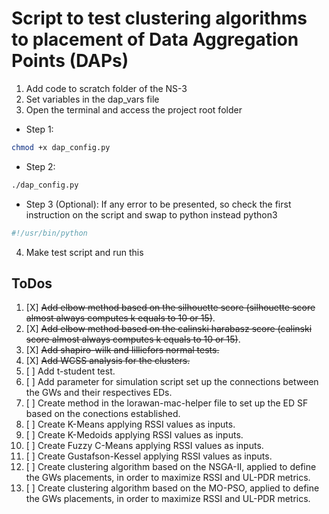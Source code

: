 # Script to test clustering algorithms to placement of Data Aggregation Points (DAPs)

1. Add code to scratch folder of the NS-3
2. Set variables in the dap_vars file
3. Open the terminal and access the project root folder 

  - Step 1:
```bash
chmod +x dap_config.py
```
  - Step 2:
```bash
./dap_config.py
```

  - Step 3 (Optional): If any error to be presented, so check the first instruction on the script and swap to python instead python3
```bash
#!/usr/bin/python
```
4. Make test script and run this

## ToDos

1. [X] ~~Add elbow method based on the silhouette score (silhouette score almost always computes k equals to 10 or 15)~~.
2. [X] ~~Add elbow method based on the calinski harabasz score (calinski score almost always computes k equals to 10 or 15)~~.
3. [X] ~~Add shapiro-wilk and lilliefors normal tests.~~
4. [X] ~~Add WCSS analysis for the clusters.~~
5. [ ] Add t-student test.
6. [ ] Add parameter for simulation script set up the connections between the GWs and their respectives EDs.
7. [ ] Create method in the lorawan-mac-helper file to set up the ED SF based on the conections established.
8. [ ] Create K-Means applying RSSI values as inputs.
9. [ ] Create K-Medoids applying RSSI values as inputs.
10. [ ] Create Fuzzy C-Means applying RSSI values as inputs.
11. [ ] Create Gustafson-Kessel applying RSSI values as inputs.
12. [ ] Create clustering algorithm based on the NSGA-II, applied to define the GWs placements, in order to maximize RSSI and UL-PDR metrics.
13. [ ] Create clustering algorithm based on the MO-PSO, applied to define the GWs placements, in order to maximize RSSI and UL-PDR metrics.